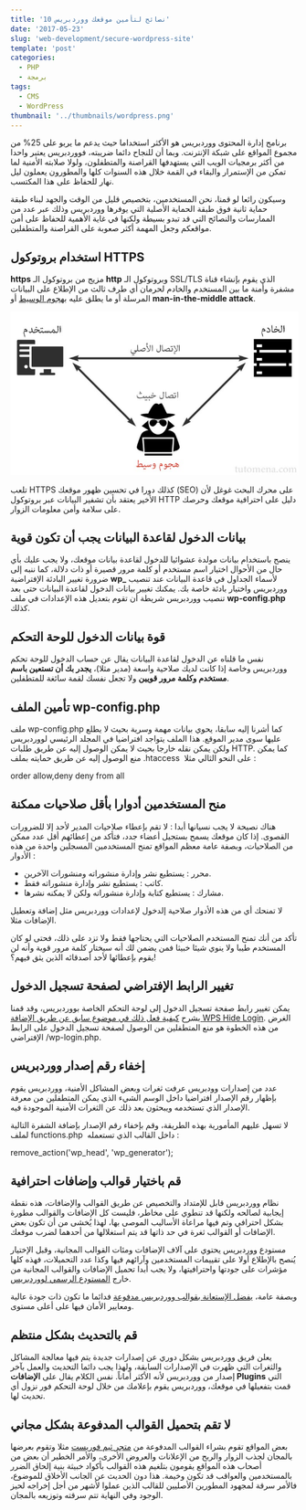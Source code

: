 ```yaml
---
title: '10 نصائح لتأمين موقعك ووردبريس'
date: '2017-05-23'
slug: 'web-development/secure-wordpress-site'
template: 'post'
categories:
  - PHP
  - برمجة
tags:
  - CMS
  - WordPress
thumbnail: '../thumbnails/wordpress.png'
---
```


برنامج إدارة المحتوى ووردبريس هو الأكثر استخداما حيث يدعم ما يربو على 25% من مجموع المواقع على شبكة الإنترنت. وبما أن للنجاح دائما ضريبته، فووردبريس يعتبر واحدا من أكثر برمجيات الويب التي يستهدفها القراصنة والمتطفلون، ولولا صلابته الأمنية لما تمكن من الإستمرار والبقاء في القمة خلال هذه السنوات كلها والمطورون يعملون ليل نهار للحفاظ على هذا المكتسب.

وسيكون رائعا لو قمنا، نحن المستخدمين، بتخصيص قليل من الوقت والجهد لبناء طبقة حماية ثانية فوق طبقة الحماية الأصلية التي يوفرها ووردبريس وذلك عبر عدد من الممارسات والنصائح التي قد تبدو بسيطة ولكنها في غاية الأهمية للحفاظ على أمن مواقعكم وجعل المهمة أكثر صعوبة على القراصنة والمتطفلين.

## استخدام بروتوكول HTTPS

**https** مزيج من بروتوكول الـ **http** وبروتوكول الـ SSL/TLS الذي يقوم بإنشاء قناة مشفرة وأمنة ما بين المستخدم والخادم لحرمان أي طرف ثالث من الإطلاع على البيانات المرسلة أو ما يطلق عليه [بهجوم الوسيط](https://ar.wikipedia.org/wiki/%D9%87%D8%AC%D9%88%D9%85_%D8%A7%D9%84%D9%88%D8%B3%D9%8A%D8%B7) أو **man-in-the-middle attack**.

[![هجوم الوسيط](../images/man-in-the-middle-attack-1.jpg)](../images/man-in-the-middle-attack-1.jpg)

تلعب HTTPS كذلك دورا في تحسين ظهور موقعك (SEO) على محرك البحث غوغل لأن الأخير يعتقد بأن تشفير البيانات عبر بروتوكول HTTP دليل على احترافية موقعك وحرصك على سلامة وأمن معلومات الزوار.

## بيانات الدخول لقاعدة البيانات يجب أن تكون قوية

ينصح باستخدام بيانات مولدة عشوائيا للدخول لقاعدة بيانات موقعك، ولا يجب عليك بأي حال من الأحوال اختيار اسم مستخدم أو كلمة مرور قصيرة أو ذات دلالة، كما ننبه إلى ضرورة تغيير البادئة الإفتراضية **wp_** لأسماء الجداول في قاعدة البيانات عند تنصيب ووردبريس واختيار بادئة خاصة بك. يمكنك تغيير بيانات الدخول لقاعدة البيانات حتى بعد تنصيب ووردبريس شريطة أن تقوم بتعديل هذه الإعدادات في ملف **wp-config.php** كذلك.

## قوة بيانات الدخول للوحة التحكم

نفس ما قلناه عن الدخول لقاعدة البيانات يقال عن حساب الدخول للوحة تحكم ووردبريس وخاصة إذا كانت لديك صلاحية واسعة (مدير مثلا)، **يجدر بك أن تستعين باسم مستخدم وكلمة مرور قويين** ولا تجعل نفسك لقمة سائغة للمتطفلين.

## تأمين الملف wp-config.php

ملف wp-config.php كما أشرنا إليه سابقا، يحوي بيانات مهمة وسرية بحيث لا يطلع عليها سوى مدير الموقع. هذا الملف يتواجد افتراضيا في المجلد الرئيسي لووردبريس ولكن يمكن نقله خارجا بحيث لا يمكن الوصول إليه عن طريق طلبات HTTP. كما يمكن منع الوصول إليه عن طريق حمايته بملف .htaccess  على النحو الثالي مثلا :

<files wp-config.php>
order allow,deny
deny from all
</files>

## منح المستخدمين أدوارا بأقل صلاحيات ممكنة

هناك نصيحة لا يجب نسيانها أبدا : لا تقم بإعطاء صلاحيات المدير لأحد إلا للضرورات القصوى. إذا كان موقعك يسمح بستجيل أعضاء جدد، فتأكد من إعطائهم أقل عدد ممكن من الصلاحيات، وبصفة عامة معظم المواقع تمنح المستخدمين المسجلين واحدة من هذه الأدوار :

- محرر : يستطيع نشر وإدارة منشوراته ومنشورات الآخرين.
- كاتب : يستطيع نشر وإدارة منشوراته فقط.
- مشارك : يستطيع كتابة وإدارة منشوراته ولكن لا يمكنه نشرها.

لا تمنحك أي من هذه الأدوار صلاحية إلدخول لإعدادات ووردبريس مثل إضافة وتعطيل الإضافات مثلا.

تأكد من أنك تمنح المستخدم الصلاحيات التي يحتاجها فقط ولا تزد على ذلك، فحتى لو كان المستخدم طيبا ولا ينوي شيئا خبيثا فمن يضمن لك أنه سيختار كلمة مرور قوية وأنه لن يقوم بإعطائها لأحد أصدقائه الذين يثق فيهم؟!

## تغيير الرابط الإفتراضي لصفحة تسجيل الدخول

يمكن تغيير رابط صفحة تسجيل الدخول إلى لوحة التحكم الخاصة بووردبريس، وقد قمنا بشرح [كيفية فعل ذلك في موضوع سابق عن طريق الإضافة WPS Hide Login](http://www.tutomena.com/web-development/wordpress-wps-hide-login-plugin/). الغرض من هذه الخطوة هو منع المتطفلين من الوصول لصفحة تسجيل الدخول على الرابط الإفتراضي /wp-login.php.

## إخفاء رقم إصدار ووردبريس

عدد من إصدارات وودبريس عرفت ثغرات وبعض المشاكل الأمنية، ووردبريس يقوم بإظهار رقم الإصدار افتراضيا داخل الوسم <head> الشيء الذي يمكن المتطفلين من معرفة الإصدار الذي تستخدمه ويبحثون بعد ذلك عن الثغرات الأمنية الموجودة فيه.

لا تسهل عليهم المأمورية بهذه الطريقة، وقم بإخفاء رقم الإصدار بإضافة الشفرة التالية لملف functions.php  داخل القالب الذي تستعمله :

remove_action('wp_head', 'wp_generator');

## قم باختيار قوالب وإضافات احترافية

نظام ووردبريس قابل للإمتداد والتخصيص عن طريق القوالب والإضافات، هذه نقطة إيجابية لصالحه ولكنها قد تنطوي على مخاطر، فليست كل الإضافات والقوالب مطورة بشكل احترافي وتم فيها مراعاة الأساليب الموصى بها، لهذا يُخشى من أن تكون بعض الإضافات أو القوالب ثغرة في حد ذاتها قد يتم استغلالها من أحدهما لضرب موقعك.

مستودع ووردبريس يحتوي على آلاف الإضافات ومئات القوالب المجانية، وقبل الإختيار يُنصح بالإطلاع أولا على تقييمات المستخدمين وآرائهم فيها وكذا عدد التحميلات، فهذه كلها مؤشرات على جودتها واحترافيتها، ولا يجب أبدا تحميل الإضافات والقوالب المجانية من خارج [المستودع الرسمي لووردبريس](https://wordpress.org/plugins/).

وبصفة عامة، [يفضل الإستعانة بقوالب ووردبريس مدفوعة](http://www.tutomena.com/blog/wordpress-premium-themes/) فدائما ما تكون ذات جودة عالية ومعايير الأمان فيها على أعلى مستوى.

## قم بالتحديث بشكل منتظم

يعلن فريق ووردبريس بشكل دوري عن إصدارات جديدة يتم فيها معالجة المشاكل والثغرات التي ظهرت في الإصدارات السابقة، ولهذا يجب دائما التحديث والعمل بآخر إصدار من ووردبريس لأنه الأكثر أماناً. نفس الكلام يقال على **الإضافات Plugins** التي قمت بتفعيلها في موقعك، ووردبريس يقوم بإعلامك من خلال لوحة التحكم فور نزول أي تحديث لها.

## لا تقم بتحميل القوالب المدفوعة بشكل مجاني

بعض المواقع تقوم بشراء القوالب المدفوعة من [متجر ثيم فوريست](http://www.tutomena.com/web-development/%d8%a7%d9%84%d9%86%d8%ac%d8%a7%d8%ad-%d9%85%d8%aa%d8%ac%d8%b1-%d8%ab%d9%8a%d9%85-%d9%81%d9%88%d8%b1%d9%8a%d8%b3%d8%aa/) مثلا وتقوم بعرضها بالمجان لجذب الزوار والربح من الإعلانات والعروض الأخرى، والأمر الخطير أن بعض من أصحاب هذه المواقع يقومون بتلغيم هذه القوالب بأكواد خبيثة بنية إلحاق الضرر بالمستخدمين والعواقب قد تكون وخيمة. هذا دون الحديث عن الجانب الأخلاق للموضوع، فالأمر سرقة لمجهود المطورين الأصليين للقالب الذين عملوا لأشهر من أجل إخراجه لحيز الوجود وفي النهاية تتم سرقته وتوزيعه بالمجان.
